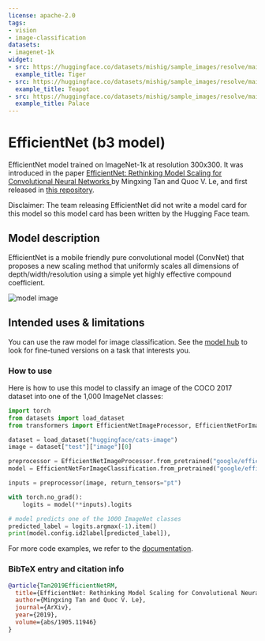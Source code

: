 ```yaml
---
license: apache-2.0
tags:
- vision
- image-classification
datasets:
- imagenet-1k
widget:
- src: https://huggingface.co/datasets/mishig/sample_images/resolve/main/tiger.jpg
  example_title: Tiger
- src: https://huggingface.co/datasets/mishig/sample_images/resolve/main/teapot.jpg
  example_title: Teapot
- src: https://huggingface.co/datasets/mishig/sample_images/resolve/main/palace.jpg
  example_title: Palace
---
```


# EfficientNet (b3 model) 

EfficientNet model trained on ImageNet-1k at resolution 300x300. It was introduced in the paper [EfficientNet: Rethinking Model Scaling for Convolutional Neural Networks
](https://arxiv.org/abs/1905.11946) by Mingxing Tan and Quoc V. Le, and first released in [this repository](https://github.com/keras-team/keras). 

Disclaimer: The team releasing EfficientNet did not write a model card for this model so this model card has been written by the Hugging Face team.

## Model description

EfficientNet is a mobile friendly pure convolutional model (ConvNet) that proposes a new scaling method that uniformly scales all dimensions of depth/width/resolution using a simple yet highly effective compound coefficient.

![model image](https://huggingface.co/datasets/huggingface/documentation-images/resolve/main/efficientnet_architecture.png)

## Intended uses & limitations

You can use the raw model for image classification. See the [model hub](https://huggingface.co/models?search=efficientnet) to look for
fine-tuned versions on a task that interests you.

### How to use

Here is how to use this model to classify an image of the COCO 2017 dataset into one of the 1,000 ImageNet classes:

```python
import torch
from datasets import load_dataset
from transformers import EfficientNetImageProcessor, EfficientNetForImageClassification

dataset = load_dataset("huggingface/cats-image")
image = dataset["test"]["image"][0]

preprocessor = EfficientNetImageProcessor.from_pretrained("google/efficientnet-b3")
model = EfficientNetForImageClassification.from_pretrained("google/efficientnet-b3")

inputs = preprocessor(image, return_tensors="pt")

with torch.no_grad():
    logits = model(**inputs).logits

# model predicts one of the 1000 ImageNet classes
predicted_label = logits.argmax(-1).item()
print(model.config.id2label[predicted_label]),
```

For more code examples, we refer to the [documentation](https://huggingface.co/docs/transformers/master/en/model_doc/efficientnet).

### BibTeX entry and citation info

```bibtex
@article{Tan2019EfficientNetRM,
  title={EfficientNet: Rethinking Model Scaling for Convolutional Neural Networks},
  author={Mingxing Tan and Quoc V. Le},
  journal={ArXiv},
  year={2019},
  volume={abs/1905.11946}
}
```